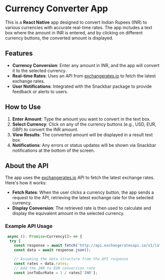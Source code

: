 # Currency Converter App

This is a **React Native** app designed to convert Indian Rupees (INR) to various currencies with accurate real-time rates. The app includes a text box where the amount in INR is entered, and by clicking on different currency buttons, the converted amount is displayed.

## Features

- **Currency Conversion**: Enter any amount in INR, and the app will convert it to the selected currency.
- **Real-time Rates**: Uses an API from [exchangerates.io](https://exchangerates.io) to fetch the latest exchange rates.
- **User Notifications**: Integrated with the Snackbar package to provide feedback or alerts to users.

## How to Use

1. **Enter Amount**: Type the amount you want to convert in the text box.
2. **Select Currency**: Click on any of the currency buttons (e.g., USD, EUR, GBP) to convert the INR amount.
3. **View Results**: The converted amount will be displayed in a result text box.
4. **Notifications**: Any errors or status updates will be shown via Snackbar notifications at the bottom of the screen.

## About the API

The app uses the [exchangerates.io](https://exchangerates.io) API to fetch the latest exchange rates. Here's how it works:

- **Fetch Rates**: When the user clicks a currency button, the app sends a request to the API, retrieving the latest exchange rate for the selected currency.
- **Display Conversion**: The retrieved rate is then used to calculate and display the equivalent amount in the selected currency.

### Example API Usage

```javascript
 async (): Promise<Currency[]> => {
  try {
    const response = await fetch('http://api.exchangeratesapi.io/v1/latest?);
    const data = await response.json();

    // Assuming the data structure from the API response
    const rates = data.rates;
    // Add the INR to EUR conversion rate
    const inrToEurRate = 1 / rates['INR'];
